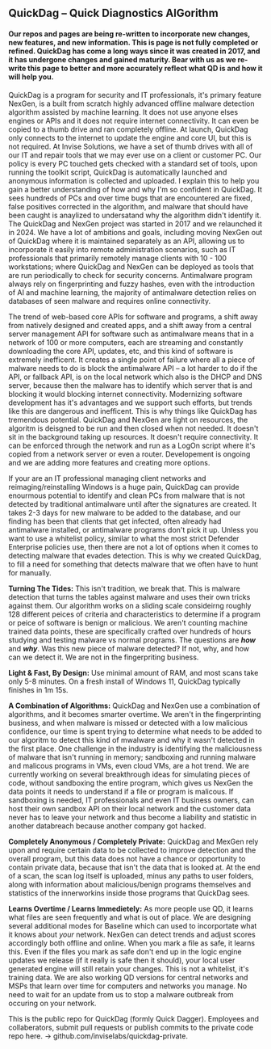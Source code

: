 ## QuickDag – Quick Diagnostics AlGorithm
#### Our repos and pages are being re-written to incorporate new changes, new features, and new information. This is page is not fully completed or refined. QuickDag has come a long ways since it was created in 2017, and it has undergone changes and gained maturity. Bear with us as we re-write this page to better and more accurately reflect what QD is and how it will help you.

QuickDag is a program for security and IT professionals, it's primary feature NexGen, is a built from scratch highly advanced offline malware detection algorithm assisted by machine learning. It does not use anyone elses engines or APIs and it does not require internet connectivity. It can even be copied to a thumb drive and ran completely offline. At launch, QuickDag only connects to the internet to update the engine and core UI, but this is not required. At Invise Solutions, we have a set of thumb drives with all of our IT and repair tools that we may ever use on a client or customer PC. Our policy is every PC touched gets checked with a standard set of tools, upon running the toolkit script, QuickDag is automatically launched and anonymous information is collected and uploaded. I explain this to help you gain a better understanding of how and why I'm so confident in QuickDag. It sees hundreds of PCs and over time bugs that are encountered are fixed, false positives corrected in the algorithm, and malware that should have been caught is anaylized to undersatand why the algorithm didn't identify it. The QuickDag and NexGen project was started in 2017 and we relaunched it in 2024. We have a lot of ambitions and goals, including moving NexGen out of QuickDag where it is maintained separately as an API, allowing us to incorporate it easily into remote administration scenarios, such as IT professionals that primarily remotely manage clients with 10 - 100 workstations; where QuickDag and NexGen can be deployed as tools that are run periodically to check for security concerns. Antimalware program always rely on fingerprinting and fuzzy hashes, even with the introduction of AI and machine learning, the majority of antimalware detection relies on databases of seen malware and requires online connectivity.

The trend of web-based core APIs for software and programs, a shift away from natively designed and created apps, and a shift away from a central server management API for software such as antimalware means that in a network of 100 or more computers, each are streaming and constantly downloading the core API, updates, etc, and this kind of software is extremely inefficent. It creates a single point of failure where all a piece of malware needs to do is block the antimalware API – a lot harder to do if the API, or fallback API, is on the local network which also is the DHCP and DNS server, because then the malware has to identify which server that is and blocking it would blocking internet connectivity. Modernizing software development has it's advantages and we support such efforts, but trends like this are dangerous and inefficent. This is why things like QuickDag has tremendous potential. QuickDag and NexGen are light on resources, the algoritm is deisgned to be run and then closed when not needed. It doesn't sit in the background taking up resources. It doesn't require connectivity. It can be enforced through the network and run as a LogOn script where it's copied from a network server or even a router. Developement is ongoing and we are adding more features and creating more options. 

If your are an IT professional managing client networks and reimaging/reinstalling Windows is a huge pain, QuickDag can provide enourmous potential to identify and clean PCs from malware that is not detected by traditional antimalware until after the signatures are created. It takes 2-3 days for new malware to be added to the database, and our finding has been that clients that get infected, often already had antimalware installed, or antimalware programs don't pick it up. Unless you want to use a whitelist policy, similar to what the most strict Defender Enterprise policies use, then there are not a lot of options when it comes to detecting malware that evades detection. This is why we created QuickDag, to fill a need for something that detects malware that we often have to hunt for manually.

**Turning The Tides:** This isn't tradition, we break that. This is malware detection that turns the tables against malware and uses their own tricks against them. Our algorithm works on a sliding scale consideirng roughly 128 different peices of criteria and characteristics to determine if a program or peice of software is benign or malicious. We aren't counting machine trained data points, these are specifically crafted over hundreds of hours studying and testing malware vs normal programs. The questions are ***how*** and ***why***. Was this new piece of malware detected? If not, why, and how can we detect it. We are not in the fingerpriting business.

**Light & Fast, By Design:** Use minimal amount of RAM, and most scans take only 5-8 minutes. On a fresh install of Windows 11, QuickDag typically finishes in 1m 15s. 

**A Combination of Algorithms:** QuickDag and NexGen use a combination of algorithms, and it becomes smarter overtime. We aren't in the fingerprinting business, and when malware is missed or detected with a low malicious confidence, our time is spent trying to determine what needs to be added to our algoritm to detect this kind of mwalware and why it wasn't detected in the first place. One challenge in the industry is identifying the maliciousness of malware that isn't running in memory; sandboxing and running malware and malicous programs in VMs, even cloud VMs, are a hot trend. We are currently working on several breakthrough ideas for simulating pieces of code, without sandboxing the entire program, which gives us NexGen the data points it needs to understand if a file or program is malicous. If sandboxing is needed, IT professionals and even IT business owners, can host their own sandbox API on their local network and the customer data never has to leave your network and thus become a liability and statistic in another databreach because another company got hacked.

**Completely Anonymous / Completely Private:** QuickDag and MexGen rely upon and require certain data to be collected to improve detection and the overall program, but this data does not have a chance or opportunity to contain private data, because that isn't the data that is looked at. At the end of a scan, the scan log itself is uploaded, minus any paths to user folders, along with information about malicious/benign programs themselves and statistics of the innerworkins inside those programs that QuickDag sees.

**Learns Overtime / Learns Immedietely:** As more people use QD, it learns what files are seen frequently and what is out of place. We are designing several additional modes for Baseline which can used to incorportate what it knows about *your* network. NexGen can detect trends and adjust scores accordingly both offline and online. When you mark a file as safe, it learns this. Even if the files you mark as safe don't end up in the logic engine updates we release (if it really is safe then it should), your local user generated engine will still retain your changes. This is not a whitelist, it's training data. We are also working QD versions for central networks and MSPs that learn over time for computers and networks you manage. No need to wait for an update from us to stop a malware outbreak from occuring on your network.

This is the public repo for QuickDag (formly Quick Dagger). Employees and collaberators, submit pull requests or publish commits to the private code repo here. -> github.com/inviselabs/quickdag-private.
